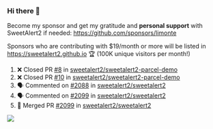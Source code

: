 ### Hi there 👋

Become my sponsor and get my gratitude and **personal support** with SweetAlert2 if needed: https://github.com/sponsors/limonte

Sponsors who are contributing with $19/month or more will be listed in https://sweetalert2.github.io 🏆 (100K unique visitors per month!)

<!--START_SECTION:activity-->
1. ❌ Closed PR [#8](https://github.com/sweetalert2/sweetalert2-parcel-demo/pull/8) in [sweetalert2/sweetalert2-parcel-demo](https://github.com/sweetalert2/sweetalert2-parcel-demo)
2. ❌ Closed PR [#10](https://github.com/sweetalert2/sweetalert2-parcel-demo/pull/10) in [sweetalert2/sweetalert2-parcel-demo](https://github.com/sweetalert2/sweetalert2-parcel-demo)
3. 🗣 Commented on [#2088](https://github.com/sweetalert2/sweetalert2/issues/2088) in [sweetalert2/sweetalert2](https://github.com/sweetalert2/sweetalert2)
4. 🗣 Commented on [#2099](https://github.com/sweetalert2/sweetalert2/issues/2099) in [sweetalert2/sweetalert2](https://github.com/sweetalert2/sweetalert2)
5. 🎉 Merged PR [#2099](https://github.com/sweetalert2/sweetalert2/pull/2099) in [sweetalert2/sweetalert2](https://github.com/sweetalert2/sweetalert2)
<!--END_SECTION:activity-->

![](https://github-readme-stats.vercel.app/api?username=limonte&theme=vue&show_icons=true)
